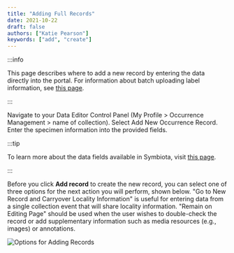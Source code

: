 ```yaml
---
title: "Adding Full Records"
date: 2021-10-22
draft: false
authors: ["Katie Pearson"]
keywords: ["add", "create"]
---
```


:::info

This page describes where to add a new record by entering the data directly into the portal. For information about batch uploading label information, see [this page](/docs/Collection_Manager_Guide/Importing_Uploading).

:::

Navigate to your Data Editor Control Panel (My Profile > Occurrence Management > name of collection). Select Add New Occurrence Record. Enter the specimen information into the provided fields.

:::tip

To learn more about the data fields available in Symbiota, visit [this page](/docs/Editor_Guide/Editing_Searching_Records/symbiota_data_fields).

:::

Before you click **Add record** to create the new record, you can select one of three options for the next action you will perform, shown below. "Go to New Record and Carryover Locality Information" is useful for entering data from a single collection event that will share locality information. "Remain on Editing Page" should be used when the user wishes to double-check the record or add supplementary information such as media resources (e.g., images) or annotations.

![Options for Adding Records](/img/newrecordoptions.PNG)
